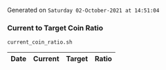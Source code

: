 Generated on `Saturday 02-October-2021 at 14:51:04`

### Current to Target Coin Ratio
`current_coin_ratio.sh`

Date|Current|Target|Ratio
---|---|---|---
